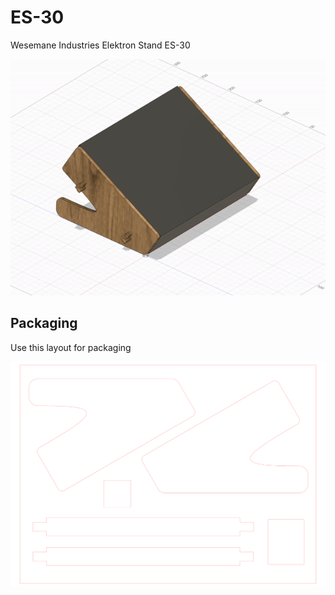 # ES-30

Wesemane Industries Elektron Stand ES-30

![es-30 model gif](./imgs/es-30.gif)

## Packaging

Use this layout for packaging

![es-30 foam](./es-30-foam_v7.svg)
